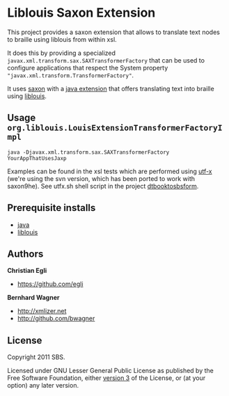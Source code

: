 Liblouis Saxon Extension
========================

This project provides a saxon extension that allows to translate text nodes to braille using liblouis from within xsl. 

It does this by providing a specialized `javax.xml.transform.sax.SAXTransformerFactory`
that can be used to configure applications that respect the
System property `"javax.xml.transform.TransformerFactory"`.

It uses [saxon](http://saxon.sourceforge.net/) with a [java extension](https://github.com/bwagner/LiblouisSaxonExtension)
that offers translating text into braille using [liblouis](http://code.google.com/p/liblouis/).

Usage `org.liblouis.LouisExtensionTransformerFactoryImpl`
--------------------------------------------------------

    java -Djavax.xml.transform.sax.SAXTransformerFactory YourAppThatUsesJaxp

Examples can be found in the xsl tests which are performed using
[utf-x](http://utf-x.sourceforge.net/) (we're using the svn version, which has been ported to work with saxon9he).
See utfx.sh shell script in the project [dtbooktosbsform](https://github.com/bwagner/dtbooktosbsform).

Prerequisite installs
------------------------

* [java](http://java.sun.com)
* [liblouis](http://code.google.com/p/liblouis/)

Authors
-------

**Christian Egli**

+ https://github.com/egli

**Bernhard Wagner**

+ http://xmlizer.net
+ http://github.com/bwagner

License
---------------------

Copyright 2011 SBS.

Licensed under GNU Lesser General Public License as published by the Free Software Foundation,
either [version 3](http://www.gnu.org/licenses/gpl-3.0.html) of the License, or (at your option) any later version.
